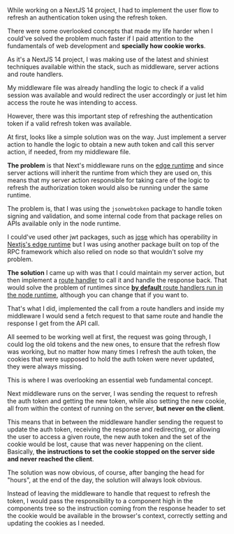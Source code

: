 
While working on a NextJS 14 project, I had to implement the user flow to refresh an authentication token using the refresh token.


There were some overlooked concepts that made my life harder when I could've solved the problem much faster if I paid attention to the fundamentals of web development and **specially how cookie works**.


As it's a NextJS 14 project, I was making use of the latest and shiniest techniques available within the stack, such as middleware, server actions and route handlers.


My middleware file was already handling the logic to check if a valid session was available and would redirect the user accordingly or just let him access the route he was intending to access.


However, there was this important step of refreshing the authentication token if a valid refresh token was available.


At first, looks like a simple solution was on the way. Just implement a server action to handle the logic to obtain a new auth token and call this server action, if needed, from my middleware file.


**The problem** is that Next's middleware runs on the [edge runtime](https://nextjs.org/docs/pages/api-reference/edge) and since server actions will inherit the runtime from which they are used on, this means that my server action responsible for taking care of the logic to refresh the authorization token would also be running under the same runtime.


The problem is, that I was using the `jsonwebtoken` package to handle token signing and validation, and some internal code from that package relies on APIs available only in the node runtime.


I could've used other jwt packages, such as [jose](https://github.com/panva/jose) which has operability in [Nextjs's edge runtime](https://github.com/panva/jose?tab=readme-ov-file#supported-runtimes) but I was using another package built on top of the RPC framework which also relied on node so that wouldn't solve my problem.


**The solution** I came up with was that I could maintain my server action, but then implement a [route handler](https://nextjs.org/docs/app/building-your-application/routing/route-handlers) to call it and handle the response back. That would solve the problem of runtimes since [**by default** route handlers run in the node runtime](https://nextjs.org/docs/app/building-your-application/routing/route-handlers#edge-and-nodejs-runtimes), although you can change that if you want to.


That's what I did, implemented the call from a route handlers and inside my middleware I would send a fetch request to that same route and handle the response I get from the API call.


All seemed to be working well at first, the request was going through, I could log the old tokens and the new ones, to ensure that the refresh flow was working, but no matter how many times I refresh the auth token, the cookies that were supposed to hold the auth token were never updated, they were always missing.


This is where I was overlooking an essential web fundamental concept. 


Next middleware runs on the server, I was sending the request to refresh the auth token and getting the new token, while also setting the new cookie, all from within the context of running on the server, **but never on the client**.


This means that in between the middleware handler sending the request to update the auth token, receiving the response and redirecting, or allowing the user to access a given route, the new auth token and the set of the cookie would be lost, cause that was never happening on the client. Basically, **the instructions to set the cookie stopped on the server side and never reached the client**.


The solution was now obvious, of course, after banging the head for "hours", at the end of the day, the solution will always look obvious.


Instead of leaving the middleware to handle that request to refresh the token, I would pass the responsibility to a component high in the components tree so the instruction coming from the response header to set the cookie would be available in the browser's context, correctly setting and updating the cookies as I needed. 

